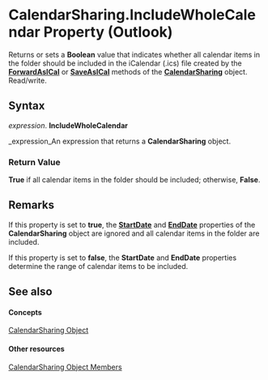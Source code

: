 
# CalendarSharing.IncludeWholeCalendar Property (Outlook)

Returns or sets a  **Boolean** value that indicates whether all calendar items in the folder should be included in the iCalendar (.ics) file created by the **[ForwardAsICal](b796a573-784b-6725-535e-fd156a3f233c.md)** or **[SaveAsICal](2314f751-77c5-9b95-05fb-c3075f512508.md)** methods of the **[CalendarSharing](37a8a15e-51c2-b1a0-7db6-cf2a1f4e8405.md)** object. Read/write.


## Syntax

 _expression_. **IncludeWholeCalendar**

 _expression_An expression that returns a  **CalendarSharing** object.


### Return Value

 **True** if all calendar items in the folder should be included; otherwise, **False**.


## Remarks

If this property is set to  **true**, the  **[StartDate](218654d9-ab4c-9f3b-cb47-3c006eed710d.md)** and **[EndDate](89358c71-7805-7acc-5afb-2ba7b592f9f2.md)** properties of the **CalendarSharing** object are ignored and all calendar items in the folder are included.

If this property is set to  **false**, the  **StartDate** and **EndDate** properties determine the range of calendar items to be included.


## See also


#### Concepts


 [CalendarSharing Object](37a8a15e-51c2-b1a0-7db6-cf2a1f4e8405.md)
#### Other resources


 [CalendarSharing Object Members](1b2b6233-9816-e3f2-5924-694ce30cc8ef.md)
